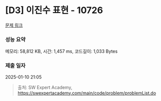 # [D3] 이진수 표현 - 10726 

[문제 링크](https://swexpertacademy.com/main/code/problem/problemDetail.do?contestProbId=AXRSXf_a9qsDFAXS) 

### 성능 요약

메모리: 58,812 KB, 시간: 1,457 ms, 코드길이: 1,033 Bytes

### 제출 일자

2025-01-10 21:05



> 출처: SW Expert Academy, https://swexpertacademy.com/main/code/problem/problemList.do